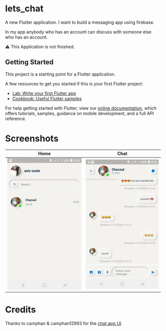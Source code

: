 # lets_chat

A new Flutter application.
I want to build a messaging app using firebase.
 
In my app anybody who has an account can discuss with someone else who has an account.

⚠️ This Application is not finished.

## Getting Started

This project is a starting point for a Flutter application.

A few resources to get you started if this is your first Flutter project:

- [Lab: Write your first Flutter app](https://flutter.dev/docs/get-started/codelab)
- [Cookbook: Useful Flutter samples](https://flutter.dev/docs/cookbook)

For help getting started with Flutter, view our
[online documentation](https://flutter.dev/docs), which offers tutorials,
samples, guidance on mobile development, and a full API reference.

# Screenshots
|           Home           |                 Chat      |
| :---------------------------------: | :----------------------------------: |
| ![home-screen](screenshots/1.jpg) | ![chat-screen](screenshots/2.jpg) |

# Credits
Thanks to camphan & camphan12993 for the [chat app UI](https://github.com/camphan12993/chat-app-ui).
